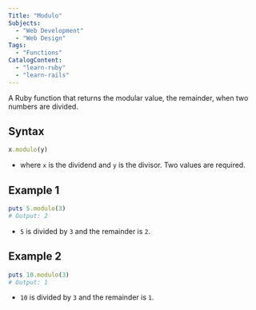 ```yaml
---
Title: "Modulo"
Subjects:
  - "Web Development"
  - "Web Design"
Tags:
  - "Functions"
CatalogContent:
  - "learn-ruby"
  - "learn-rails"
---
```


A Ruby function that returns the modular value, the remainder, when two numbers are divided.

## Syntax

```ruby
x.modulo(y)
```

- where `x` is the dividend and `y` is the divisor. Two values are required.

## Example 1

```ruby
puts 5.modulo(3)
# Output: 2
```

- `5` is divided by `3` and the remainder is `2`.

## Example 2

```ruby
puts 10.modulo(3)
# Output: 1
```

- `10` is divided by `3` and the remainder is `1`.

